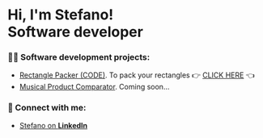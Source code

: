 # Hi, I'm Stefano! <br/>Software developer
### :man_technologist: Software development projects:
- [Rectangle Packer (CODE)](https://github.com/StefanoBergamin/rectangle-packer.git). To pack your rectangles :point_right: [CLICK HERE](https://stefanobergamin.github.io/rectangle-packer/) :point_left:
- [Musical Product Comparator](https://github.com/StefanoBergamin/ps-parallel.git). Coming soon...
### :electric_plug: Connect with me:
- [Stefano on **LinkedIn**](https://www.linkedin.com/in/stefano-bergamin-a8920421b)
